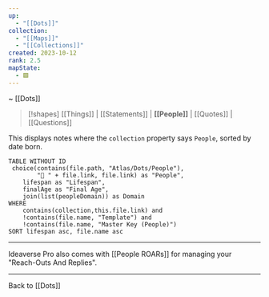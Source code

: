 ```yaml
---
up:
  - "[[Dots]]"
collection:
  - "[[Maps]]"
  - "[[Collections]]"
created: 2023-10-12
rank: 2.5
mapState:
  - 🟩
---
```

~ [[Dots]] 

> [!shapes] [[Things]] | [[Statements]] | **[[People]]** | [[Quotes]] | [[Questions]] 

This displays notes where the `collection` property says `People`, sorted by date born. 

```dataview
TABLE WITHOUT ID
 choice(contains(file.path, "Atlas/Dots/People"), 
		"👤 " + file.link, file.link) as "People",
	lifespan as "Lifespan",
	finalAge as "Final Age",
	join(list(peopleDomain)) as Domain
WHERE
	contains(collection,this.file.link) and
	!contains(file.name, "Template") and
	!contains(file.name, "Master Key (People)")
SORT lifespan asc, file.name asc
```

---

Ideaverse Pro also comes with [[People ROARs]] for managing your "Reach-Outs And Replies".

---

Back to [[Dots]] 